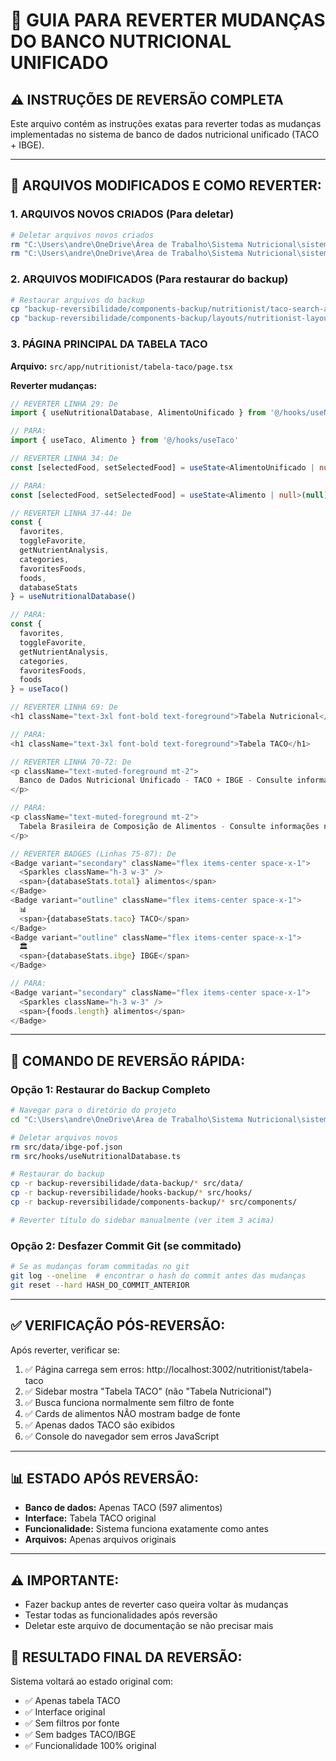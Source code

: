 # 🔄 **GUIA PARA REVERTER MUDANÇAS DO BANCO NUTRICIONAL UNIFICADO**

## ⚠️ **INSTRUÇÕES DE REVERSÃO COMPLETA**

Este arquivo contém as instruções exatas para reverter todas as mudanças implementadas no sistema de banco de dados nutricional unificado (TACO + IBGE).

---

## 📁 **ARQUIVOS MODIFICADOS E COMO REVERTER:**

### 1. **ARQUIVOS NOVOS CRIADOS** (Para deletar)

```bash
# Deletar arquivos novos criados
rm "C:\Users\andre\OneDrive\Área de Trabalho\Sistema Nutricional\sistema-nutricional\src\data\ibge-pof.json"
rm "C:\Users\andre\OneDrive\Área de Trabalho\Sistema Nutricional\sistema-nutricional\src\hooks\useNutritionalDatabase.ts"
```

### 2. **ARQUIVOS MODIFICADOS** (Para restaurar do backup)

```bash
# Restaurar arquivos do backup
cp "backup-reversibilidade/components-backup/nutritionist/taco-search-advanced.tsx" "src/components/nutritionist/taco-search-advanced.tsx"
cp "backup-reversibilidade/components-backup/layouts/nutritionist-layout.tsx" "src/components/layouts/nutritionist-layout.tsx"
```

### 3. **PÁGINA PRINCIPAL DA TABELA TACO**

**Arquivo:** `src/app/nutritionist/tabela-taco/page.tsx`

**Reverter mudanças:**

```typescript
// REVERTER LINHA 29: De
import { useNutritionalDatabase, AlimentoUnificado } from '@/hooks/useNutritionalDatabase'

// PARA:
import { useTaco, Alimento } from '@/hooks/useTaco'

// REVERTER LINHA 34: De  
const [selectedFood, setSelectedFood] = useState<AlimentoUnificado | null>(null)

// PARA:
const [selectedFood, setSelectedFood] = useState<Alimento | null>(null)

// REVERTER LINHA 37-44: De
const { 
  favorites, 
  toggleFavorite, 
  getNutrientAnalysis,
  categories,
  favoritesFoods,
  foods,
  databaseStats
} = useNutritionalDatabase()

// PARA:
const { 
  favorites, 
  toggleFavorite, 
  getNutrientAnalysis,
  categories,
  favoritesFoods,
  foods
} = useTaco()

// REVERTER LINHA 69: De
<h1 className="text-3xl font-bold text-foreground">Tabela Nutricional</h1>

// PARA:
<h1 className="text-3xl font-bold text-foreground">Tabela TACO</h1>

// REVERTER LINHA 70-72: De
<p className="text-muted-foreground mt-2">
  Banco de Dados Nutricional Unificado - TACO + IBGE - Consulte informações nutricionais completas
</p>

// PARA:
<p className="text-muted-foreground mt-2">
  Tabela Brasileira de Composição de Alimentos - Consulte informações nutricionais completas
</p>

// REVERTER BADGES (Linhas 75-87): De
<Badge variant="secondary" className="flex items-center space-x-1">
  <Sparkles className="h-3 w-3" />
  <span>{databaseStats.total} alimentos</span>
</Badge>
<Badge variant="outline" className="flex items-center space-x-1">
  📊
  <span>{databaseStats.taco} TACO</span>
</Badge>
<Badge variant="outline" className="flex items-center space-x-1">
  🏛️
  <span>{databaseStats.ibge} IBGE</span>
</Badge>

// PARA:
<Badge variant="secondary" className="flex items-center space-x-1">
  <Sparkles className="h-3 w-3" />
  <span>{foods.length} alimentos</span>
</Badge>
```

---

## 🔧 **COMANDO DE REVERSÃO RÁPIDA:**

### **Opção 1: Restaurar do Backup Completo**

```bash
# Navegar para o diretório do projeto
cd "C:\Users\andre\OneDrive\Área de Trabalho\Sistema Nutricional\sistema-nutricional"

# Deletar arquivos novos
rm src/data/ibge-pof.json
rm src/hooks/useNutritionalDatabase.ts

# Restaurar do backup
cp -r backup-reversibilidade/data-backup/* src/data/
cp -r backup-reversibilidade/hooks-backup/* src/hooks/
cp -r backup-reversibilidade/components-backup/* src/components/

# Reverter título do sidebar manualmente (ver item 3 acima)
```

### **Opção 2: Desfazer Commit Git (se commitado)**

```bash
# Se as mudanças foram commitadas no git
git log --oneline  # encontrar o hash do commit antes das mudanças
git reset --hard HASH_DO_COMMIT_ANTERIOR
```

---

## ✅ **VERIFICAÇÃO PÓS-REVERSÃO:**

Após reverter, verificar se:

1. ✅ Página carrega sem erros: http://localhost:3002/nutritionist/tabela-taco
2. ✅ Sidebar mostra "Tabela TACO" (não "Tabela Nutricional")
3. ✅ Busca funciona normalmente sem filtro de fonte
4. ✅ Cards de alimentos NÃO mostram badge de fonte
5. ✅ Apenas dados TACO são exibidos
6. ✅ Console do navegador sem erros JavaScript

---

## 📊 **ESTADO APÓS REVERSÃO:**

- **Banco de dados:** Apenas TACO (597 alimentos)
- **Interface:** Tabela TACO original
- **Funcionalidade:** Sistema funciona exatamente como antes
- **Arquivos:** Apenas arquivos originais

---

## ⚠️ **IMPORTANTE:**

- Fazer backup antes de reverter caso queira voltar às mudanças
- Testar todas as funcionalidades após reversão
- Deletar este arquivo de documentação se não precisar mais

## 🎯 **RESULTADO FINAL DA REVERSÃO:**

Sistema voltará ao estado original com:
- ✅ Apenas tabela TACO
- ✅ Interface original
- ✅ Sem filtros por fonte  
- ✅ Sem badges TACO/IBGE
- ✅ Funcionalidade 100% original